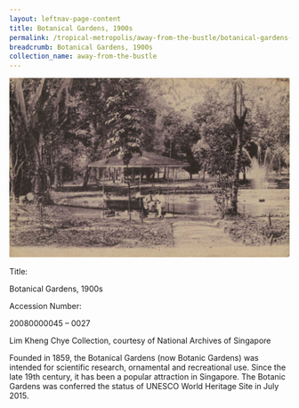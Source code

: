 ```yaml
---
layout: leftnav-page-content
title: Botanical Gardens, 1900s
permalink: /tropical-metropolis/away-from-the-bustle/botanical-gardens-1900s/
breadcrumb: Botanical Gardens, 1900s
collection_name: away-from-the-bustle
---
```


![Botanical Gardens, 1900s](/images/Sub3-3.jpg)
<div class="custom-caption">
<div><p>Title:</p><p>Botanical Gardens, 1900s</p></div>
<div><p>Accession Number:</p><p>20080000045 – 0027</p></div>
<div>Lim Kheng Chye Collection, courtesy of National Archives of Singapore</div>
</div>

Founded in 1859, the Botanical Gardens (now Botanic Gardens) was intended for scientific research, ornamental and recreational use. Since the late 19th century, it has been a popular attraction in Singapore. The Botanic Gardens was conferred the status of UNESCO World Heritage Site in July 2015.


